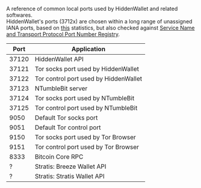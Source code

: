 A reference of common local ports used by HiddenWallet and related softwares.  
HiddenWallet's ports (3712x) are chosen within a long range of unassigned IANA ports, based on [this](https://stackoverflow.com/a/28369841/2061103) statistics, but also checked against [Service Name and Transport Protocol Port Number Registry](https://www.iana.org/assignments/service-names-port-numbers/service-names-port-numbers.xhtml).
  
|Port | Application |
|---- | ---- |
|37120  | HiddenWallet API |
|37121  | Tor socks port used by HiddenWallet |
|37122  | Tor control port used by HiddenWallet |
|37123  | NTumbleBit server |
|37124  | Tor socks port used by NTumbleBit |
|37125  | Tor control port used by NTumbleBit |
|9050  | Default Tor socks port |
|9051  | Default Tor control port |
|9150  | Tor socks port used by Tor Browser |
|9151  | Tor control port used by Tor Browser |
|8333  | Bitcoin Core RPC |
| ? | Stratis: Breeze Wallet API |
| ? | Stratis: Stratis Wallet API |

